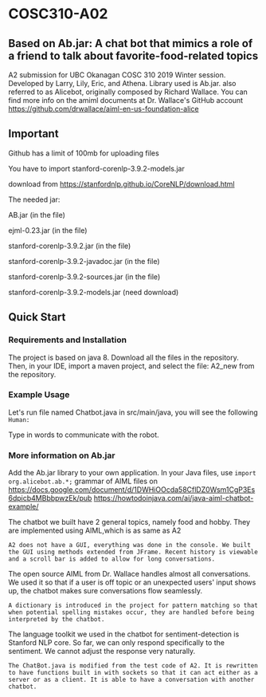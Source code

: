 # COSC310-A02

Based on Ab.jar: A chat bot that mimics a role of a friend to talk about favorite-food-related topics 
---
A2 submission for UBC Okanagan COSC 310 2019 Winter session. Developed by Larry, Lily, Eric, and Athena. 
Library used is Ab.jar. also referred to as Alicebot, originally composed by Richard Wallace.
You can find more info on the amiml documents at Dr. Wallace's GitHub account https://github.com/drwallace/aiml-en-us-foundation-alice
## Important
Github has a limit of 100mb for uploading files  

You have to import stanford-corenlp-3.9.2-models.jar  

download from https://stanfordnlp.github.io/CoreNLP/download.html  

The needed jar:  

AB.jar (in the file)  

ejml-0.23.jar (in the file)  

stanford-corenlp-3.9.2.jar (in the file)  

stanford-corenlp-3.9.2-javadoc.jar (in the file)  

stanford-corenlp-3.9.2-sources.jar (in the file)  

stanford-corenlp-3.9.2-models.jar (need download)  


## Quick Start

### Requirements and Installation

The project is based on java 8.
Download all the files in the repository. Then, in your IDE, import a maven project, and select the file: A2_new from the repository.

### Example Usage

Let's run file named Chatbot.java in src/main/java, you will see the following
``
Human:
``

Type in words to communicate with the robot.

### More information on Ab.jar

Add the Ab.jar library to your own application. In your Java files, use
``
import org.alicebot.ab.*;
``
grammar of AIML files on https://docs.google.com/document/d/1DWHiOOcda58CflDZ0Wsm1CgP3Es6dpicb4MBbbpwzEk/pub
https://howtodoinjava.com/ai/java-aiml-chatbot-example/


The chatbot we built have 2 general topics, namely food and hobby. They are implemented using AIML,which is as same as A2

	A2 does not have a GUI, everything was done in the console. We built the GUI using methods extended from JFrame. Recent history is viewable and a scroll bar is added to allow for long conversations.

The open source AIML from Dr. Wallace handles almost all conversations. We used it so that if a user is off topic or an unexpected users' input shows up, the chatbot makes sure conversations flow seamlessly.

	A dictionary is introduced in the project for pattern matching so that when potential spelling mistakes occur, they are handled before being interpreted by the chatbot.


The language toolkit we used in the chatbot for sentiment-detection is Stanford NLP core. So far, we can only respond specifically to the sentiment. We cannot adjust the response very naturally.


	The ChatBot.java is modified from the test code of A2. It is rewritten to have functions built in with sockets so that it can act either as a server or as a client. It is able to have a conversation with another chatbot.

